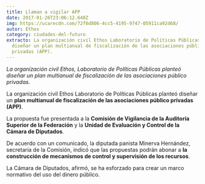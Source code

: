 ```yaml
---
title: Llaman a vigilar APP
date: 2017-01-26T23:06:12.648Z
img: https://ucarecdn.com/72f6d806-4cc5-4195-9747-05911ca92d68/
autor: Ethos
category: ciudades-del-futuro
extracto: La organización civil Ethos Laboratorio de Políticas Públicas planteó
  diseñar un plan multianual de fiscalización de las asociaciones público
  privadas (APP).
---
```

*La organización civil Ethos, Laboratorio de Políticas Públicas planteó diseñar un plan multianual de fiscalización de las asociaciones público privadas.*

La organización civil Ethos Laboratorio de Políticas Públicas planteó diseñar un **plan multianual de fiscalización de las asociaciones público privadas (APP)**.

La propuesta fue presentada a la **Comisión de Vigilancia de la Auditoría Superior de la Federación** y la **Unidad de Evaluación y Control de la Cámara de Diputados**.

De acuerdo con un comunicado, la diputada panista Minerva Hernández, secretaria de la Comisión, indicó que las propuestas podrán abonar a **la construcción de mecanismos de control y supervisión de los recursos**.

La Cámara de Diputados, afirmó, se ha esforzado para crear un marco normativo del uso del dinero público.